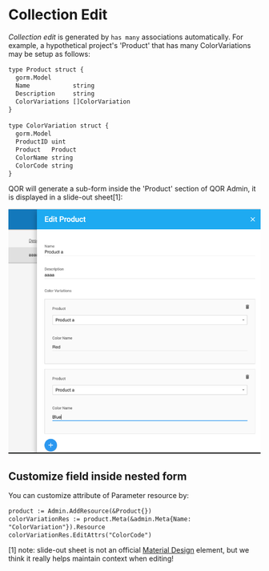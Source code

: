 # Collection Edit

*Collection edit* is generated by `has many` associations automatically. For example, a hypothetical project's 'Product' that has many ColorVariations may be setup as follows:

```
type Product struct {
  gorm.Model
  Name            string
  Description     string
  ColorVariations []ColorVariation
}

type ColorVariation struct {
  gorm.Model
  ProductID uint
  Product   Product
  ColorName string
  ColorCode string
}
```

QOR will generate a sub-form inside the 'Product' section of QOR Admin, it is displayed in a slide-out sheet[1]:

![Collection edit](collection_edit.png)

## Customize field inside nested form

You can customize attribute of Parameter resource by:

```
product := Admin.AddResource(&Product{})
colorVariationRes := product.Meta(&admin.Meta{Name: "ColorVariation"}).Resource
colorVariationRes.EditAttrs("ColorCode")
```

[1] note: slide-out sheet is not an official [Material Design](https://material.google.com) element, but we think it really helps maintain context when editing!
